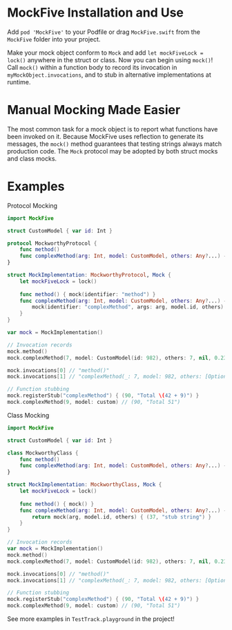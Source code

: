 # MockFive Installation and Use
Add `pod 'MockFive'` to your Podfile or drag `MockFive.swift` from the `MockFive` folder into your project.

Make your mock object conform to `Mock` and add `let mockFiveLock = lock()` anywhere in the struct or class.  Now you can begin using `mock()`!  Call `mock()` within a function body to record its invocation in `myMockObject.invocations`, and to stub in alternative implementations at runtime.

# Manual Mocking Made Easier
The most common task for a mock object is to report what functions have been invoked on it.  Because MockFive uses reflection to generate its messages, the `mock()` method guarantees that testing strings always match production code.  The `Mock` protocol may be adopted by both struct mocks and class mocks.

# Examples
Protocol Mocking
```Swift
import MockFive

struct CustomModel { var id: Int }

protocol MockworthyProtocol {
    func method()
    func complexMethod(arg: Int, model: CustomModel, others: Any?...) -> (Int, String)
}

struct MockImplementation: MockworthyProtocol, Mock {
    let mockFiveLock = lock()
    
    func method() { mock(identifier: "method") }
    func complexMethod(arg: Int, model: CustomModel, others: Any?...) -> (Int, String) {
        mock(identifier: "complexMethod", args: arg, model.id, others) { (37, "stub string") }
    }
}

var mock = MockImplementation()

// Invocation records
mock.method()
mock.complexMethod(7, model: CustomModel(id: 982), others: 7, nil, 0.23, [0,9]) // (37, "stub string")

mock.invocations[0] // "method()"
mock.invocations[1] // "complexMethod(_: 7, model: 982, others: [Optional(7), nil, Optional(0.23), Optional([0, 9])]) -> (Int, String)"

// Function stubbing
mock.registerStub("complexMethod") { (90, "Total \(42 + 9)") }
mock.complexMethod(9, model: custom) // (90, "Total 51")
```

Class Mocking
```Swift
import MockFive

struct CustomModel { var id: Int }

class MockworthyClass {
    func method()
    func complexMethod(arg: Int, model: CustomModel, others: Any?...) -> (Int, String)
}

struct MockImplementation: MockworthyClass, Mock {
    let mockFiveLock = lock()
    
    func method() { mock() }
    func complexMethod(arg: Int, model: CustomModel, others: Any?...) -> (Int, String) {
        return mock(arg, model.id, others) { (37, "stub string") }
    }
}

// Invocation records
var mock = MockImplementation()
mock.method()
mock.complexMethod(7, model: CustomModel(id: 982), others: 7, nil, 0.23, [0,9]) // (37, "stub string")

mock.invocations[0] // "method()"
mock.invocations[1] // "complexMethod(_: 7, model: 982, others: [Optional(7), nil, Optional(0.23), Optional([0, 9])]) -> (Int, String)"

// Function stubbing
mock.registerStub("complexMethod") { (90, "Total \(42 + 9)") }
mock.complexMethod(9, model: custom) // (90, "Total 51")
```
See more examples in `TestTrack.playground` in the project!


